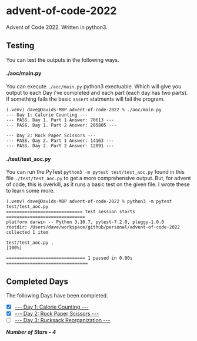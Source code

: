 # advent-of-code-2022
Advent of Code 2022. Written in python3.

## Testing
You can test the outputs in the following ways.

#### ./aoc/main.py
You can execute `./aoc/main.py` python3 exectuable. Which will give you output to each Day i've completed and each part (each day has two parts). If something fails the basic `assert` statments will fail the program.

```
(.venv) dave@Davids-MBP advent-of-code-2022 % ./aoc/main.py   
--- Day 1: Calorie Counting ---
--- PASS. Day 1. Part 1 Answer: 70613 ---
--- PASS. Day 1. Part 2 Answer: 205805 ---

--- Day 2: Rock Paper Scissors ---
--- PASS. Day 2. Part 1 Answer: 14163 ---
--- PASS. Day 2. Part 2 Answer: 12091 ---
```

#### ./test/test_aoc.py
You can run the PyTest `python3 -m pytest test/test_aoc.py` found in this file `./test/test_aoc.py` to get a more comprehensive output. But, for advent of code, this is overkill, as it runs a basic test on the given file. I wrote these to learn some more.

```
(.venv) dave@Davids-MBP advent-of-code-2022 % python3 -m pytest test/test_aoc.py
============================= test session starts ==============================
platform darwin -- Python 3.10.7, pytest-7.2.0, pluggy-1.0.0
rootdir: /Users/dave/workspace/github/personal/advent-of-code-2022
collected 1 item                                                               

test/test_aoc.py .                                                       [100%]

============================== 1 passed in 0.00s ===============================

```

## Completed Days
The following Days have been completed.

- [x] [--- Day 1: Calorie Counting ---](https://adventofcode.com/2022/day/1)
- [x] [--- Day 2: Rock Paper Scissors ---](https://adventofcode.com/2022/day/2)
- [ ] [--- Day 3: Rucksack Reorganization ---](https://adventofcode.com/2022/day/3)

***Number of Stars - 4***
